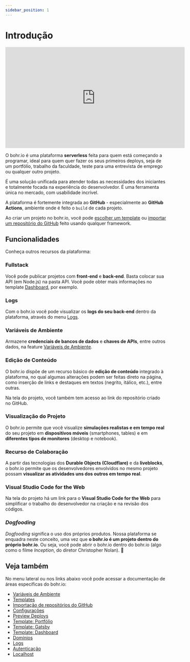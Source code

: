 ```yaml
---
sidebar_position: 1
---
```


# Introdução

<div style={{textAlign: 'center'}}><iframe width="560" height="315" src="https://www.youtube.com/embed/yKNBdCSvUgk" title="YouTube video player" frameborder="0" allow="accelerometer; autoplay; clipboard-write; encrypted-media; gyroscope; picture-in-picture" allowfullscreen></iframe></div>

O bohr.io é uma plataforma **serverless** feita para quem está começando a programar, ideal para quem quer fazer os seus primeiros deploys, seja de um portfólio, trabalho da faculdade, teste para uma entrevista de emprego ou qualquer outro projeto.

É uma solução unificada para atender todas as necessidades dos iniciantes e totalmente focada na experiência do desenvolvedor. É uma ferramenta única no mercado, com usabilidade incrível.

A plataforma é fortemente integrada ao **GitHub** - especialmente ao **GitHub Actions**, ambiente onde é feito o `build` de cada projeto.

Ao criar um projeto no bohr.io, você pode [escolher um template](https://docs.bohr.io/docs/templates) ou [importar um repositório do GitHub](https://docs.bohr.io/docs/importacao) feito usando qualquer framework.

## Funcionalidades

Conheça outros recursos da plataforma:

### Fullstack

Você pode publicar projetos com **front-end** e **back-end**. Basta colocar sua API (em Node.js) na pasta API. Você pode obter mais informações no template [Dashboard](https://docs.bohr.io/docs/dashboard-template), por exemplo.

### Logs

Com o bohr.io você pode visualizar os **logs do seu back-end** dentro da plataforma, através do menu [Logs](https://docs.bohr.io/docs/logs).

### Variáveis de Ambiente

Armazene **credenciais de bancos de dados** e **chaves de APIs**, entre outros dados, na feature [Variáveis de Ambiente](https://docs.bohr.io/docs/variaveis-de-ambiente).

### Edição de Conteúdo

O bohr.io dispõe de um recurso básico de **edição de conteúdo** integrado à plataforma, no qual algumas alterações podem ser feitas direto na página, como inserção de links e destaques em textos (negrito, itálico, etc.), entre outras.

Na tela do projeto, você também tem acesso ao link do repositório criado no GitHub.

### Visualização do Projeto

O bohr.io permite que você visualize **simulações realistas e em tempo real** do seu projeto em **dispositivos móveis** (smartphones, tables) e em **diferentes tipos de monitores** (desktop e notebook).

### Recurso de Colaboração

A partir das tecnologias dos **Durable Objects (Cloudflare)** e da **liveblocks**, o bohr.io permite que os desenvolvedores envolvidos no mesmo projeto possam **visualizar as atividades uns dos outros em tempo real**.

### Visual Studio Code for the Web

Na tela do projeto há um link para o **Visual Studio Code for the Web** para simplificar o trabalho do desenvolvedor na criação e na revisão dos códigos.

### _Dogfooding_

_Dogfooding_ significa o uso dos próprios produtos. Nossa plataforma se enquadra neste conceito, uma vez que **o bohr.io é um projeto dentro do próprio bohr.io**. Ou seja, você pode abrir o bohr.io dentro do bohr.io (algo como o filme _Inception_, do diretor Christopher Nolan). 🤩

## Veja também

No menu lateral ou nos links abaixo você pode acessar a documentação de áreas específicas do bohr.io:

- [Variáveis de Ambiente](https://docs.bohr.io/docs/variaveis-de-ambiente)
- [Templates](https://docs.bohr.io/docs/templates)
- [Importação de repositórios do GitHub](https://docs.bohr.io/docs/importacao)
- [Configurações](https://docs.bohr.io/docs/project-settings)
- [Preview Deploys](https://docs.bohr.io/docs/preview-deploys)
- [Template: Portfólio](https://docs.bohr.io/docs/portfolio-template)
- [Template: Gatsby](https://docs.bohr.io/docs/gatsby-template)
- [Template: Dashboard](https://docs.bohr.io/docs/dashboard-template)
- [Domínios](https://docs.bohr.io/docs/domains)
- [Logs](https://docs.bohr.io/docs/logs)
- [Autenticação](https://docs.bohr.io/docs/autenticacao)
- [Localhost](https://docs.bohr.io/docs/localhost)
